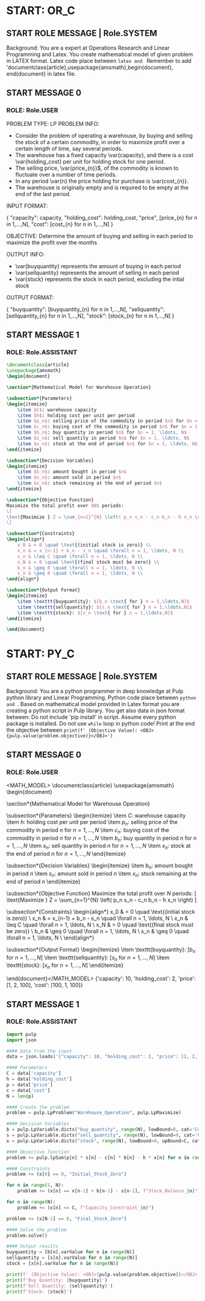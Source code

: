 # START: OR_C 
## START ROLE MESSAGE | Role.SYSTEM 
Background: You are a expert at Operations Research and Linear Programming and Latex. You create mathematical model of given problem in LATEX format. Latex code place between ```latex and ``` Remember to add 'documentclass{article},usepackage{amsmath},begin{document}, end{document} in latex file. 
## START MESSAGE 0 
### ROLE: Role.USER
<DESCRIPTION>
PROBLEM TYPE: LP
PROBLEM INFO:

- Consider the problem of operating a warehouse, by buying and selling the stock of a certain commodity, in order to maximize profit over a certain length of time, say several periods.
- The warehouse has a fixed capacity \var{capacity}, and there is a cost \var{holding_cost} per unit for holding stock for one period.
- The selling price, \var{price_{n}}$, of the commodity is known to fluctuate over a number of time periods. 
- In any period \var{n} the price holding for purchase is \var{cost_{n}}.
- The warehouse is originally empty and is required to be empty at the end of the last period.

INPUT FORMAT:

{
	"capacity": capacity,
	"holding_cost": holding_cost,
	"price", [price_{n} for n in 1,...,N],
	"cost": [cost_{n} for n in 1,...,N]
}


OBJECTIVE: Determine the amount of buying and selling in each period to maximize the profit over the months

OUTPUT INFO:

- \var{buyquantity} represents the amount of buying in each period
- \var{sellquantity} represents the amount of selling in each period
- \var{stock} represents the stock in each period, excluding the intial stock

OUTPUT FORMAT:

{
	"buyquantity": [buyquantity_{n} for n in 1,...,N],
	"sellquantity": [sellquantity_{n} for n in 1,...,N],
	"stock": [stock_{n} for n in 1,...,N]
}
</DESCRIPTION>


## START MESSAGE 1 
### ROLE: Role.ASSISTANT
```latex
\documentclass{article}
\usepackage{amsmath}
\begin{document}

\section*{Mathematical Model for Warehouse Operation}

\subsection*{Parameters}
\begin{itemize}
    \item $C$: warehouse capacity
    \item $h$: holding cost per unit per period
    \item $p_n$: selling price of the commodity in period $n$ for $n = 1, \ldots, N$
    \item $c_n$: buying cost of the commodity in period $n$ for $n = 1, \ldots, N$
    \item $b_n$: buy quantity in period $n$ for $n = 1, \ldots, N$
    \item $s_n$: sell quantity in period $n$ for $n = 1, \ldots, N$
    \item $x_n$: stock at the end of period $n$ for $n = 1, \ldots, N$
\end{itemize}

\subsection*{Decision Variables}
\begin{itemize}
    \item $b_n$: amount bought in period $n$ 
    \item $s_n$: amount sold in period $n$ 
    \item $x_n$: stock remaining at the end of period $n$
\end{itemize}

\subsection*{Objective Function}
Maximize the total profit over $N$ periods:
\[
\text{Maximize } Z = \sum_{n=1}^{N} \left( p_n s_n - c_n b_n - h x_n \right)
\]

\subsection*{Constraints}
\begin{align*}
    x_0 & = 0 \quad \text{(initial stock is zero)} \\
    x_n & = x_{n-1} + b_n - s_n \quad \forall n = 1, \ldots, N \\
    x_n & \leq C \quad \forall n = 1, \ldots, N \\
    x_N & = 0 \quad \text{(final stock must be zero)} \\
    b_n & \geq 0 \quad \forall n = 1, \ldots, N \\
    s_n & \geq 0 \quad \forall n = 1, \ldots, N \\
\end{align*}

\subsection*{Output Format}
\begin{itemize}
    \item \texttt{buyquantity}: $[b_n \text{ for } n = 1,\ldots,N]$
    \item \texttt{sellquantity}: $[s_n \text{ for } n = 1,\ldots,N]$
    \item \texttt{stock}: $[x_n \text{ for } n = 1,\ldots,N]$
\end{itemize}

\end{document}
```

# START: PY_C 
## START ROLE MESSAGE | Role.SYSTEM 
Background: You are a python programmer in deep knowledge at Pulp python library and Linear Programming. Python code place between ```python and ```. Based on mathematical model provided in Latex format you are creating a python script in Pulp library. You get also data in json format between: <DATA></DATA> Do not include 'pip install' in script. Assume every python package is installed. Do not use `while` loop in python code! Print at the end the objective between <OBJ></OBJ> `print(f' (Objective Value): <OBJ>{pulp.value(problem.objective)}</OBJ>')` 
## START MESSAGE 0 
### ROLE: Role.USER
<MATH_MODEL>
\documentclass{article}
\usepackage{amsmath}
\begin{document}

\section*{Mathematical Model for Warehouse Operation}

\subsection*{Parameters}
\begin{itemize}
    \item $C$: warehouse capacity
    \item $h$: holding cost per unit per period
    \item $p_n$: selling price of the commodity in period $n$ for $n = 1, \ldots, N$
    \item $c_n$: buying cost of the commodity in period $n$ for $n = 1, \ldots, N$
    \item $b_n$: buy quantity in period $n$ for $n = 1, \ldots, N$
    \item $s_n$: sell quantity in period $n$ for $n = 1, \ldots, N$
    \item $x_n$: stock at the end of period $n$ for $n = 1, \ldots, N$
\end{itemize}

\subsection*{Decision Variables}
\begin{itemize}
    \item $b_n$: amount bought in period $n$ 
    \item $s_n$: amount sold in period $n$ 
    \item $x_n$: stock remaining at the end of period $n$
\end{itemize}

\subsection*{Objective Function}
Maximize the total profit over $N$ periods:
\[
\text{Maximize } Z = \sum_{n=1}^{N} \left( p_n s_n - c_n b_n - h x_n \right)
\]

\subsection*{Constraints}
\begin{align*}
    x_0 & = 0 \quad \text{(initial stock is zero)} \\
    x_n & = x_{n-1} + b_n - s_n \quad \forall n = 1, \ldots, N \\
    x_n & \leq C \quad \forall n = 1, \ldots, N \\
    x_N & = 0 \quad \text{(final stock must be zero)} \\
    b_n & \geq 0 \quad \forall n = 1, \ldots, N \\
    s_n & \geq 0 \quad \forall n = 1, \ldots, N \\
\end{align*}

\subsection*{Output Format}
\begin{itemize}
    \item \texttt{buyquantity}: $[b_n \text{ for } n = 1,\ldots,N]$
    \item \texttt{sellquantity}: $[s_n \text{ for } n = 1,\ldots,N]$
    \item \texttt{stock}: $[x_n \text{ for } n = 1,\ldots,N]$
\end{itemize}

\end{document}</MATH_MODEL>
<DATA>
{'capacity': 10, 'holding_cost': 2, 'price': [1, 2, 100], 'cost': [100, 1, 100]}</DATA>


## START MESSAGE 1 
### ROLE: Role.ASSISTANT
```python
import pulp
import json

#### Data from the input
data = json.loads('{"capacity": 10, "holding_cost": 2, "price": [1, 2, 100], "cost": [100, 1, 100]}')

#### Parameters
C = data['capacity']
h = data['holding_cost']
p = data['price']
c = data['cost']
N = len(p)

#### Create the problem
problem = pulp.LpProblem("Warehouse_Operation", pulp.LpMaximize)

#### Decision Variables
b = pulp.LpVariable.dicts("buy_quantity", range(N), lowBound=0, cat='Continuous')
s = pulp.LpVariable.dicts("sell_quantity", range(N), lowBound=0, cat='Continuous')
x = pulp.LpVariable.dicts("stock", range(N), lowBound=0, upBound=C, cat='Continuous')

#### Objective function
problem += pulp.lpSum(p[n] * s[n] - c[n] * b[n] - h * x[n] for n in range(N))

#### Constraints
problem += (x[0] == 0, "Initial_Stock_Zero")

for n in range(1, N):
    problem += (x[n] == x[n-1] + b[n-1] - s[n-1], f"Stock_Balance_{n}")

for n in range(N):
    problem += (x[n] <= C, f"Capacity_Constraint_{n}")

problem += (x[N-1] == 0, "Final_Stock_Zero")

#### Solve the problem
problem.solve()

#### Output results
buyquantity = [b[n].varValue for n in range(N)]
sellquantity = [s[n].varValue for n in range(N)]
stock = [x[n].varValue for n in range(N)]

print(f' (Objective Value): <OBJ>{pulp.value(problem.objective)}</OBJ>')
print(f'Buy Quantity: {buyquantity}')
print(f'Sell Quantity: {sellquantity}')
print(f'Stock: {stock}')
```

